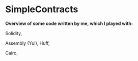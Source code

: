 # SimpleContracts

**Overview of some code written by me, which I played with:**

Solidity,

Assembly (Yul),
Huff,

Cairo,

